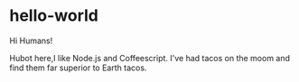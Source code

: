 # hello-world

Hi Humans!

Hubot here,I like Node.js and Coffeescript.
I've had tacos on the moom and find them far superior to Earth tacos.
